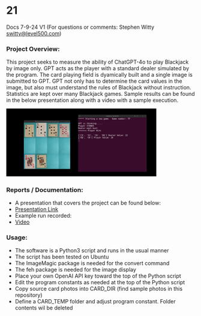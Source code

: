 # 21
Docs 7-9-24 V1 (For questions or comments:  Stephen Witty switty@level500.com)  

### Project Overview:
This project seeks to measure the ability of ChatGPT-4o to play Blackjack by image only.  GPT acts as the player with a standard dealer simulated by the program.  The card playing field is dyamically built and a single image is submitted to GPT.  GPT not only has to determine the card values in the image, but also must understand the rules of Blackjack without instruction.    Statistics are kept over many Blackjack games.  Sample results can be found in the below presentation along with a video with a sample execution.
  

<img src="Pics/Playing cards.png" width="400">

### Reports / Documentation:
- A presentation that covers the project can be found below:
- [Presentation Link](https://github.com/switty42/21/blob/main/Presentations/Blackjack_070924.pdf)
- Example run recorded:
- [Video](https://youtu.be/ucMSEZte65I)

### Usage:

- The software is a Python3 script and runs in the usual manner
- The script has been tested on Ubuntu
- The ImageMagic package is needed for the convert command
- The feh package is needed for the image display
- Place your own OpenAI API key toward the top of the Python script
- Edit the program constants as needed at the top of the Python script
- Copy source card photos into CARD_DIR (find sample photos in this repository)
- Define a CARD_TEMP folder and adjust program constant.  Folder contents wil be deleted
